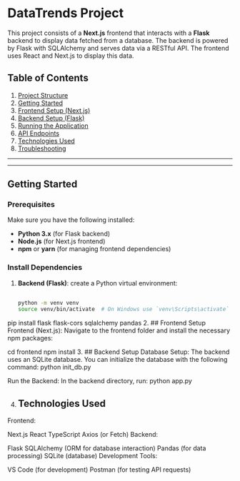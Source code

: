 # DataTrends Project

This project consists of a **Next.js** frontend that interacts with a **Flask** backend to display data fetched from a database. The backend is powered by Flask with SQLAlchemy and serves data via a RESTful API. The frontend uses React and Next.js to display this data.

## Table of Contents

1. [Project Structure](#project-structure)
2. [Getting Started](#getting-started)
3. [Frontend Setup (Next.js)](#frontend-setup-nextjs)
4. [Backend Setup (Flask)](#backend-setup-flask)
5. [Running the Application](#running-the-application)
6. [API Endpoints](#api-endpoints)
7. [Technologies Used](#technologies-used)
8. [Troubleshooting](#troubleshooting)

---


---

## Getting Started

### Prerequisites

Make sure you have the following installed:
- **Python 3.x** (for Flask backend)
- **Node.js** (for Next.js frontend)
- **npm** or **yarn** (for managing frontend dependencies)

### Install Dependencies

1. **Backend (Flask)**: create a Python virtual environment:

   ```bash
  
   python -m venv venv
   source venv/bin/activate  # On Windows use `venv\Scripts\activate`
  pip install flask flask-cors sqlalchemy pandas
2. ## Frontend Setup
  Frontend (Next.js): Navigate to the frontend folder and install the necessary npm packages:

  cd frontend
  npm install
3. ## Backend Setup
  Database Setup: The backend uses an SQLite database. You can initialize the database with the following command:
  python init_db.py
  
  Run the Backend: In the backend directory, run:
  python app.py
  
4. ## Technologies Used
  Frontend:
  
  Next.js
  React
  TypeScript
  Axios (or Fetch)
  Backend:
  
  Flask
  SQLAlchemy (ORM for database interaction)
  Pandas (for data processing)
  SQLite (database)
  Development Tools:
  
  VS Code (for development)
  Postman (for testing API requests)

